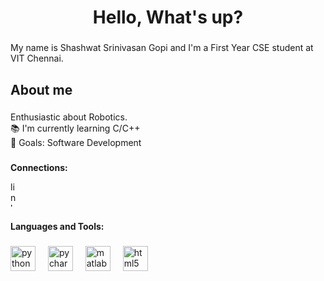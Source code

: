 <h1 align="center">Hello, What's up?</h1>

###

<p align="left">My name is Shashwat Srinivasan Gopi and I'm a First Year CSE student at VIT Chennai.</p>

###

<h2 align="left">About me</h2>

###

<p align="left">Enthusiastic about Robotics.<br>📚 I'm currently learning C/C++<br>🎯 Goals: Software Development</p>

###
<p align="left"> <b> Connections:</b></p>
<div align="left">
  <a href="www.linkedin.com/in/ shashwat-srinivasan-gopi-071b80314" target="_blank">
    <img src="https://raw.githubusercontent.com/maurodesouza/profile-readme-generator/master/src/assets/icons/social/linkedin/default.svg" width="12" height="40" alt="linkedin logo"  />
  </a>
</div>

###

<p align="left"> <b>Languages and Tools:</b></p>

###

<div align="left">
  <img src="https://cdn.jsdelivr.net/gh/devicons/devicon/icons/python/python-original.svg" height="40" alt="python logo"  />
  <img width="12" />
  <img src="https://cdn.jsdelivr.net/gh/devicons/devicon/icons/pycharm/pycharm-original.svg" height="40" alt="pycharm logo"  />
  <img width="12" />
  <img src="https://cdn.jsdelivr.net/gh/devicons/devicon/icons/matlab/matlab-original.svg" height="40" alt="matlab logo"  />
  <img width="12" />
  <img src="https://cdn.jsdelivr.net/gh/devicons/devicon/icons/html5/html5-original.svg" height="40" alt="html5 logo"  />
</div>

###
